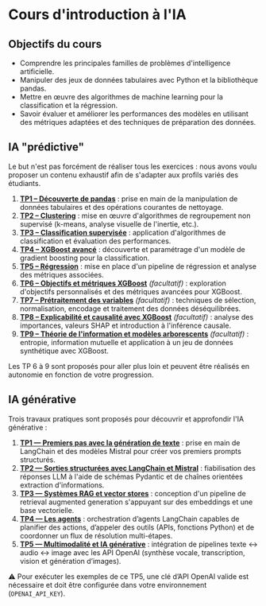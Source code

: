 # Cours d'introduction à l'IA

## Objectifs du cours
- Comprendre les principales familles de problèmes d'intelligence artificielle.
- Manipuler des jeux de données tabulaires avec Python et la bibliothèque pandas.
- Mettre en œuvre des algorithmes de machine learning pour la classification et la régression.
- Savoir évaluer et améliorer les performances des modèles en utilisant des métriques adaptées et des techniques de préparation des données.

## IA "prédictive"

Le but n'est pas forcément de réaliser tous les exercices : nous avons voulu proposer un contenu exhaustif afin de s'adapter aux profils variés des étudiants.

1. [**TP1 – Découverte de pandas**](IA%20pr%C3%A9dictive/TP1/TP_Pandas_Enonce.md) : prise en main de la manipulation de données tabulaires et des opérations courantes de nettoyage.
2. [**TP2 – Clustering**](IA%20pr%C3%A9dictive/TP2_Clustering/TP2_enonce.md) : mise en œuvre d'algorithmes de regroupement non supervisé (k-means, analyse visuelle de l'inertie, etc.).
3. [**TP3 – Classification supervisée**](IA%20pr%C3%A9dictive/TP3_Classification/TP_Classification_ML_Enonce_v3.md) : application d'algorithmes de classification et évaluation des performances.
4. [**TP4 – XGBoost avancé**](IA%20pr%C3%A9dictive/TP4_XGBoost/TP4_XGBoost_Avance.md) : découverte et paramétrage d'un modèle de gradient boosting pour la classification.
5. [**TP5 – Régression**](IA%20pr%C3%A9dictive/TP5_Regression/TP_Regression_Validation.md) : mise en place d'un pipeline de régression et analyse des métriques associées.
6. [**TP6 – Objectifs et métriques XGBoost**](IA%20pr%C3%A9dictive/TP6_XGBoost_Objectif_Metriques/TP6_XGBoost_Objectif_Metriques.md) *(facultatif)* : exploration d'objectifs personnalisés et des métriques avancées pour XGBoost.
7. [**TP7 – Prétraitement des variables**](IA%20pr%C3%A9dictive/TP7_Pretraitement_Variables/TP_Pretraitement_Variables.md) *(facultatif)* : techniques de sélection, normalisation, encodage et traitement des données déséquilibrées.
8. [**TP8 – Explicabilité et causalité avec XGBoost**](IA%20pr%C3%A9dictive/TP8_XGBoost_Explicabilite_Causalite/TP8_XGBoost_Explicabilite_Causalite.md) *(facultatif)* : analyse des importances, valeurs SHAP et introduction à l'inférence causale.
9. [**TP9 – Théorie de l'information et modèles arborescents**](IA%20pr%C3%A9dictive/TP9_Information_Theory/TP9_Information_Theory.md) *(facultatif)* : entropie, information mutuelle et application à un jeu de données synthétique avec XGBoost.

Les TP 6 à 9 sont proposés pour aller plus loin et peuvent être réalisés en autonomie en fonction de votre progression.

## IA générative

Trois travaux pratiques sont proposés pour découvrir et approfondir l'IA générative :

1. [**TP1 — Premiers pas avec la génération de texte**](IA%20g%C3%A9n%C3%A9rative/TP1_LangChain_Mistral.md) : prise en main de LangChain et des modèles Mistral pour créer vos premiers prompts structurés.
2. [**TP2 — Sorties structurées avec LangChain et Mistral**](IA%20g%C3%A9n%C3%A9rative/TP2_Sorties_Structurees.md) : fiabilisation des réponses LLM à l'aide de schémas Pydantic et de chaînes orientées extraction d'informations.
3. [**TP3 — Systèmes RAG et vector stores**](IA%20g%C3%A9n%C3%A9rative/TP3_RAG_Embeddings.md) : conception d'un pipeline de retrieval augmented generation s'appuyant sur des embeddings et une base vectorielle.
4. [**TP4 — Les agents**](IA%20g%C3%A9n%C3%A9rative/TP4_Agents_LangChain.md) : orchestration d’agents LangChain capables de planifier des actions, d’appeler des outils (APIs, fonctions Python) et de coordonner un flux de résolution multi-étapes.
5. [**TP5 — Multimodalité et IA générative**](IA%20g%C3%A9n%C3%A9rative/TP5_Multimodal.md) : intégration de pipelines texte ↔ audio ↔ image avec les API OpenAI (synthèse vocale, transcription, vision et génération d’images).

⚠️ Pour exécuter les exemples de ce TP5, une clé d’API OpenAI valide est nécessaire et doit être configurée dans votre environnement (`OPENAI_API_KEY`).
